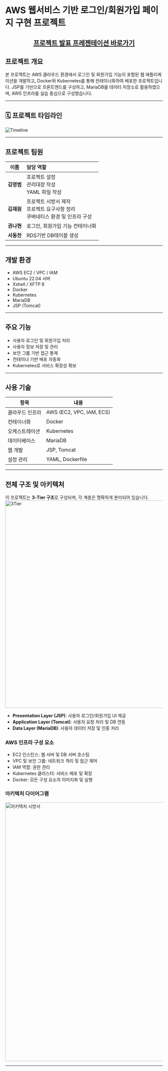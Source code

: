 # AWS 웹서비스 기반 로그인/회원가입 페이지 구현 프로젝트


<h2 align="center">
  <a href="https://docs.google.com/presentation/d/11bmyAXGamzG9ASpGTUpu6ezx78wA_Nr8/edit?slide=id.p1#slide=id.p1">
    프로젝트 발표 프레젠테이션 바로가기
  </a>
</h2>


## 프로젝트 개요

본 프로젝트는 AWS 클라우드 환경에서 로그인 및 회원가입 기능이 포함된 웹 애플리케이션을 개발하고, Docker와 Kubernetes를 통해 컨테이너화하여 배포한 프로젝트입니다. JSP를 기반으로 프론트엔드를 구성하고, MariaDB를 데이터 저장소로 활용하였으며, AWS 인프라를 실습 중심으로 구성했습니다.

---

## 🗓️ 프로젝트 타임라인
![Timeline](https://github.com/user-attachments/assets/3bbde723-e9b7-4309-9104-ca127e24c12c)


---

## 프로젝트 팀원

| 이름 | 담당 역할 |
| :---: | :--- |
| **김영범** | 프로젝트 설정<br> 관리대장 작성<br> YAML 파일 작성|
| **김재원** | 프로젝트 시방서 제작<br> 프로젝트 요구사항 정리<br> 쿠버네티스 환경 및 인프라 구성<br> |
| **권나현** | 로그인, 회원가입 기능 컨테이너화<br> |
| **서동찬** | RDS기반 DB테이블 생성

---

## 개발 환경

- AWS EC2 / VPC / IAM
- Ubuntu 22.04 서버
- Xshell / XFTP 8
- Docker
- Kubernetes
- MariaDB
- JSP (Tomcat)

---

## 주요 기능

- 사용자 로그인 및 회원가입 처리
- 사용자 정보 저장 및 관리
- 보안 그룹 기반 접근 통제
- 컨테이너 기반 배포 자동화
- Kubernetes로 서비스 확장성 확보

---

## 사용 기술

| 항목 | 내용 |
|------|------|
| 클라우드 인프라 | AWS (EC2, VPC, IAM, ECS) |
| 컨테이너화 | Docker |
| 오케스트레이션 | Kubernetes |
| 데이터베이스 | MariaDB |
| 웹 개발 | JSP, Tomcat |
| 설정 관리 | YAML, Dockerfile |

---

## 전체 구조 및 아키텍처

이 프로젝트는 **3-Tier 구조**로 구성되며, 각 계층은 명확하게 분리되어 있습니다.
<img width="1175" height="661" alt="3Tier" src="https://github.com/user-attachments/assets/c321c9ad-4327-4fe8-8649-32c0cf77f420" />
- **Presentation Layer (JSP)**: 사용자 로그인/회원가입 UI 제공
- **Application Layer (Tomcat)**: 사용자 요청 처리 및 DB 연동
- **Data Layer (MariaDB)**: 사용자 데이터 저장 및 인증 처리

### AWS 인프라 구성 요소

- EC2 인스턴스: 웹 서버 및 DB 서버 호스팅
- VPC 및 보안 그룹: 네트워크 격리 및 접근 제어
- IAM 역할: 권한 관리
- Kubernetes 클러스터: 서비스 배포 및 확장
- Docker: 모든 구성 요소의 이미지화 및 실행

### 아키텍처 다이어그램

<img width="1285" height="824" alt="아키텍처 시방서" src="https://github.com/user-attachments/assets/9d714e8f-0eb3-4ef5-a8a7-303801711b36" />

---






